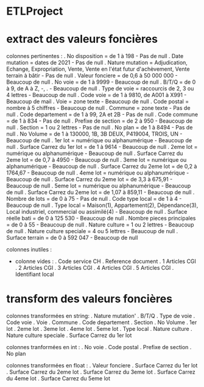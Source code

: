 # ETLProject

# extract des valeurs foncières

colonnes pertinentes : 
    . No disposition            = de 1 à 198                                                                                       - Pas de null
    . Date mutation             = dates de 2021                                                                                    - Pas de null
    . Nature mutation    = Adjudication, Echange, Expropriation, Vente, Vente en l'état futur d'achèvement, Vente terrain à bâtir  - Pas de null
    . Valeur fonciere           = de 0,6 à 50 000 000                                                                         - Beaucoup de null
    . No voie                   = de 1 à 9999                                                                                 - Beaucoup de null
    . B/T/Q                     = de 0 à 9, de A à Z, -, .                                                                    - Beaucoup de null
    . Type de voie              = raccourcis de 2, 3 ou 4 lettres                                                             - Beaucoup de null
    . Code voie                 = de 1 à 9810, de A001 à X991                                                                 - Beaucoup de mail
    . Voie                      = zone texte                                                                                  - Beaucoup de null
    . Code postal               = nombre à 5 chiffres                                                                         - Beaucoup de null
    . Commune                   = zone texte                                                                                       - Pas de null
    . Code departement          = de 1 à 99, 2A et 2B                                                                              - Pas de null
    . Code commune              = de 1 à 834                                                                                       - Pas de null
    . Prefixe de section        = de 2 à 950                                                                                  - Beaucoup de null
    . Section                   = 1 ou 2 lettres                                                                                   - Pas de null
    . No plan                   = de 1 à 8494                                                                                      - Pas de null
    . No Volume                 = de 1 à 130000, 1B, 3B DEUX, P419004, TROIS, UN                                              - Beaucoup de null
    . 1er lot                   = numérique ou alphanumérique                                                                 - Beaucoup de null
    . Surface Carrez du 1er lot = de 1 à 9614                                                                                 - Beaucoup de null
    . 2eme lot                  = numérique ou alphanumérique                                                                 - Beaucoup de null
    . Surface Carrez du 2eme lot = de 0,7 à 4950                                                                              - Beaucoup de null
    . 3eme lot                  = numérique ou alphanumérique                                                                 - Beaucoup de null
    . Surface Carrez du 2eme lot = de 0,2 à 1764,67                                                                           - Beaucoup de null
    . 4eme lot                  = numérique ou alphanumérique                                                                 - Beaucoup de null
    . Surface Carrez du 2eme lot = de 3,3 à 675,91                                                                            - Beaucoup de null
    . 5eme lot                  = numérique ou alphanumérique                                                                 - Beaucoup de null
    . Surface Carrez du 2eme lot = de 1,07 à 859,11                                                                           - Beaucoup de null
    . Nombre de lots            = de 0 à 75                                                                                        - Pas de null
    . Code type local           = de 1 à 4                                                                                    - Beaucoup de null
    . Type local                = Maison(1), Appartement(2), Dépendance(3), Local industriel, commercial ou assimilé(4)       - Beaucoup de null
    . Surface réelle bati       = de 0 à 125 530                                                                              - Beaucoup de null
    . Nombre pieces principales = de 0 à 55                                                                                   - Beaucoup de null
    . Nature culture            = 1 ou 2 lettres                                                                              - Beaucoup de null
    . Nature culture speciale   = 4 ou 5 lettres                                                                              - Beaucoup de null
    . Surface terrain           = de 0 à 592 047                                                                              - Beaucoup de null

colonnes inutiles :
- colonne vides :
    . Code service CH
    . Reference document
    . 1 Articles CGI
    . 2 Articles CGI
    . 3 Articles CGI
    . 4 Articles CGI
    . 5 Articles CGI
    . Identifiant local

# transform des valeurs foncières

colonnes transformées en string: 
    . Nature mutation'
    . B/T/Q
    . Type de voie
    . Code voie
    . Voie
    . Commune
    . Code departement
    . Section
    . No Volume
    . 1er lot
    . 2eme lot
    . 3eme lot
    . 4eme lot
    . 5eme lot
    . Type local
    . Nature culture
    . Nature culture speciale
    . Surface Carrez du 1er lot

colonnes tranformées en int :
    . No voie
    . Code postal
    . Prefixe de section
    . No plan


colonnes transformées en float :
    . Valeur fonciere
    . Surface Carrez du 1er lot
    . Surface Carrez du 2eme lot
    . Surface Carrez du 3eme lot
    . Surface Carrez du 4eme lot
    . Surface Carrez du 5eme lot